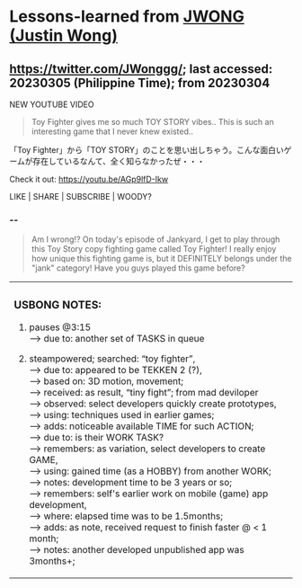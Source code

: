 # Lessons-learned from [JWONG (Justin Wong)](https://twitter.com/JWonggg?ref_src=twsrc%5Egoogle%7Ctwcamp%5Eserp%7Ctwgr%5Eauthor)

## https://twitter.com/JWonggg/; last accessed: 20230305 (Philippine Time); from 20230304

NEW YOUTUBE VIDEO

> Toy Fighter gives me so much TOY STORY vibes.. This is such an interesting game that I never knew existed..

「Toy Fighter」から「TOY STORY」のことを思い出しちゃう。こんな面白いゲームが存在しているなんて、全く知らなかったぜ・・・

Check it out: https://youtu.be/AGp9lfD-Ikw

LIKE | SHARE | SUBSCRIBE | WOODY?

### --

> Am I wrong!? On today's episode of Jankyard, I get to play through this Toy Story copy fighting game called Toy Fighter! I really enjoy how unique this fighting game is, but it DEFINITELY belongs under the "jank" category! Have you guys played this game before?   

<table>

  <tr><td>
 
### USBONG NOTES: 

1) pauses @3:15<br/>
--> due to: another set of TASKS in queue
        
2) steampowered; searched: “toy fighter”,<br/>
—> due to: appeared to be TEKKEN 2 (?),<br/>
—> based on: 3D motion, movement;<br/>
—> received: as result, “tiny fight”; from mad deviloper<br/>
—> observed: select developers quickly create prototypes,<br/>
—> using: techniques used in earlier games;<br/>
—> adds: noticeable available TIME for such ACTION;<br/>
—> due to: is their WORK TASK?<br/>
—> remembers: as variation, select developers to create GAME,<br/>
—> using: gained time (as a HOBBY) from another WORK;<br/>
—> notes: development time to be 3 years or so;<br/>
—> remembers: self's earlier work on mobile (game) app development,<br/>
—> where: elapsed time was to be 1.5months;<br/>
—> adds: as note, received request to finish faster @ < 1 month;<br/>
—> notes: another developed unpublished app was 3months+;
    
  </td></tr>
</table>
